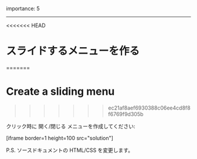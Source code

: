 importance: 5

---

<<<<<<< HEAD
# スライドするメニューを作る
=======
# Create a sliding menu
>>>>>>> ec21af8aef6930388c06ee4cd8f8f6769f9d305b

クリック時に 開く/閉じる メニューを作成してください:

[iframe border=1 height=100 src="solution"]

P.S. ソースドキュメントの HTML/CSS を変更します。
